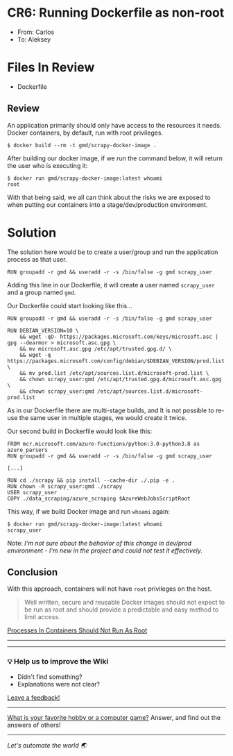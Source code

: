 # CR6: Running Dockerfile as non-root

- From: Carlos
- To: Aleksey

# Files In Review

- Dockerfile

## Review

An application primarily should only have access to the resources it needs.   
Docker containers, by default, run with root privileges.                                                                                                                                                               
```shell
$ docker build --rm -t gmd/scrapy-docker-image .   
```

After building our docker image, if we run the command below, it will return the user who is executing it:
```shell
$ docker run gmd/scrapy-docker-image:latest whoami
root
```

With that being said, we all can think about the risks we are exposed to when putting our containers into a stage/dev/production environment.

# Solution

The solution here would be to create a user/group and run the application process as that user.

```shell
RUN groupadd -r gmd && useradd -r -s /bin/false -g gmd scrapy_user
```
Adding this line in our Dockerfile, it will create a user named `scrapy_user` and a group named `gmd`.


Our Dockerfile could start looking like this...
```shell
RUN groupadd -r gmd && useradd -r -s /bin/false -g gmd scrapy_user

RUN DEBIAN_VERSION=10 \
    && wget -qO- https://packages.microsoft.com/keys/microsoft.asc | gpg --dearmor > microsoft.asc.gpg \
    && mv microsoft.asc.gpg /etc/apt/trusted.gpg.d/ \
    && wget -q https://packages.microsoft.com/config/debian/$DEBIAN_VERSION/prod.list \
    && mv prod.list /etc/apt/sources.list.d/microsoft-prod.list \
    && chown scrapy_user:gmd /etc/apt/trusted.gpg.d/microsoft.asc.gpg \
    && chown scrapy_user:gmd /etc/apt/sources.list.d/microsoft-prod.list
```

As in our Dockerfile there are multi-stage builds, and It is not possible to re-use the same user in multiple stages, we would create it twice.

Our second build in Dockerfile would look like this:
```shell
FROM mcr.microsoft.com/azure-functions/python:3.0-python3.8 as azure_parsers
RUN groupadd -r gmd && useradd -r -s /bin/false -g gmd scrapy_user

[...]

RUN cd ./scrapy && pip install --cache-dir ./.pip -e .
RUN chown -R scrapy_user:gmd ./scrapy
USER scrapy_user
COPY ./data_scraping/azure_scraping $AzureWebJobsScriptRoot
```

This way, if we build Docker image and run `whoami` again: 
```shell
$ docker run gmd/scrapy-docker-image:latest whoami
scrapy_user
```

Note: *I'm not sure about the behavior of this change in dev/prod environment - I'm new in the project and could not test it effectively.*

## Conclusion
With this approach, containers will not have `root` privileges on the host.



> Well written, secure and reusable Docker images should not expect to be run as root and should provide a predictable and easy method to limit access.

[Processes In Containers Should Not Run As Root](https://medium.com/@mccode/processes-in-containers-should-not-run-as-root-2feae3f0df3b)

---
---

### :bulb: Help us to improve the Wiki
- Didn't find something?
- Explanations were not clear?

[Leave a feedback!](https://docs.google.com/forms/d/e/1FAIpQLScE_i7txZOlPgFhmnBOephz9hdhvnJDbXjmkKqnjRSjx_d8kg/viewform?usp=pp_url&entry.685765712=cr6-running-docker-as-nonroot.md)

---

[What is your favorite hobby or a computer game?](https://forms.gle/X4U9Jni6s3hfSW8e6) Answer, and find out the 
answers of others! 

---

*Let's automate the world :earth_asia:*
